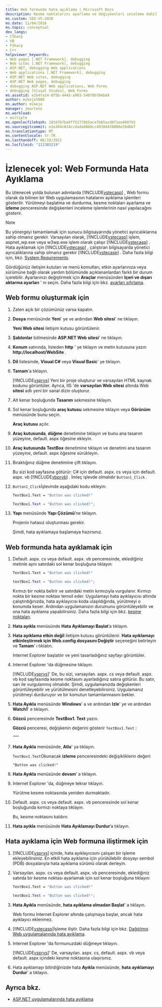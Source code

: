 ```yaml
---
title: Web formunda hata ayıklama | Microsoft Docs
description: Kesme noktalarını ayarlama ve değişkenleri inceleme dahil olmak üzere bir ASP.NET Web uygulamasında (Web formu) hata ayıklamanın nasıl yapılacağını görmek için bir yönergeyi izleyin.
ms.custom: SEO-VS-2020
ms.date: 11/04/2016
ms.topic: conceptual
dev_langs:
- CSharp
- VB
- FSharp
- C++
helpviewer_keywords:
- Web pages [.NET Framework], debugging
- Web sites [.NET Framework], debugging
- ASP.NET, debugging Web applications
- Web applications [.NET Framework], debugging
- ASP.NET Web sites, debugging
- ASP.NET Web pages, debugging
- debugging ASP.NET Web applications, Web Forms
- debugging [Visual Studio], Web Forms
ms.assetid: e2b4fa14-8f5b-444d-a903-54070b784bd4
author: mikejo5000
ms.author: mikejo
manager: jmartens
ms.workload:
- multiple
ms.openlocfilehash: 18347b7ba9ff52778b5acef685acd8f1ee400793
ms.sourcegitcommit: e3a364c014ccdada0860cc4930d428808e20d667
ms.translationtype: MT
ms.contentlocale: tr-TR
ms.lasthandoff: 06/19/2021
ms.locfileid: "112385219"
---
```

# <a name="walkthrough-debugging-a-web-form"></a>İzlenecek yol: Web Formunda Hata Ayıklama
Bu izlenecek yolda bulunan adımlarda [!INCLUDE[vstecasp](../code-quality/includes/vstecasp_md.md)] , Web formu olarak da bilinen bir Web uygulamasının hatalarını ayıklama işlemleri gösterilir. Yürütmeyi başlatma ve durdurma, kesme noktaları ayarlama ve **izleme** penceresinde değişkenleri inceleme işlemlerinin nasıl yapılacağını gösterir.

> [!NOTE]
> Bu yönergeyi tamamlamak için sunucu bilgisayarında yönetici ayrıcalıklarına sahip olmanız gerekir. Varsayılan olarak, [!INCLUDE[vstecasp](../code-quality/includes/vstecasp_md.md)] işlem, aspnet_wp.exe veya w3wp.exe işlem olarak çalışır [!INCLUDE[vstecasp](../code-quality/includes/vstecasp_md.md)] . Hata ayıklamak için [!INCLUDE[vstecasp](../code-quality/includes/vstecasp_md.md)] , çalıştıran bilgisayarda yönetici ayrıcalıklarına sahip olmanız gerekir [!INCLUDE[vstecasp](../code-quality/includes/vstecasp_md.md)] . Daha fazla bilgi için, bkz. [System Requirements](../debugger/aspnet-debugging-system-requirements.md).

Gördüğünüz iletişim kutuları ve menü komutları, etkin ayarlarınıza veya sürümüne bağlı olarak yardım bölümünde açıklananlardan farklı bir durum içerebilir. Ayarlarınızı değiştirmek için **Araçlar** menüsünden **Içeri ve dışarı aktarma ayarları** ' nı seçin. Daha fazla bilgi için bkz. [ayarları sıfırlama](../ide/environment-settings.md#reset-settings).

## <a name="to-create-the-web-form"></a>Web formu oluşturmak için

1. Zaten açık bir çözümünüz varsa kapatın.

2. **Dosya** menüsünde **Yeni**' ye ve ardından **Web sitesi**' ne tıklayın.

    **Yeni Web sitesi** iletişim kutusu görüntülenir.

3. **Şablonlar** bölmesinde **ASP.NET Web sitesi**' ne tıklayın.

4. **Konum** satırında, listeden **http** ' ye tıklayın ve metin kutusuna yazın **http://localhost/WebSite** .

5. **Dil** listesinde, **Visual C#** veya **Visual Basic**' ye tıklayın.

6. **Tamam**'a tıklayın.

    [!INCLUDE[vsprvs](../code-quality/includes/vsprvs_md.md)] Yeni bir proje oluşturur ve varsayılan HTML kaynak kodunu görüntüler. Ayrıca, IIS 'de **varsayılan Web sitesi** altında Web **sitesi** adlı yeni bir sanal dizin oluşturur.

7. Alt kenar boşluğunda **Tasarım** sekmesine tıklayın.

8. Sol kenar boşluğunda **araç kutusu** sekmesine tıklayın veya **Görünüm** menüsünde bunu seçin.

    **Araç kutusu** açılır.

9. **Araç kutusunda**, **düğme** denetimine tıklayın ve bunu ana tasarım yüzeyine, default. aspx öğesine ekleyin.

10. **Araç kutusunda** **TextBox** denetimine tıklayın ve denetimi ana tasarım yüzeyine, default. aspx öğesine sürükleyin.

11. Bıraktığınız düğme denetimine çift tıklayın.

     Bu sizi kod sayfasına götürür: C# için default. aspx. cs veya için default. aspx. vb [!INCLUDE[vbprvb](../code-quality/includes/vbprvb_md.md)] . İmleç işlevde olmalıdır `Button1_Click` .

12. `Button1_Click`İşlevinde aşağıdaki kodu ekleyin:

    ```vb
    TextBox1.Text = "Button was clicked!"
    ```

    ```csharp
    TextBox1.Text = "Button was clicked!";
    ```

13. **Yapı** menüsünde **Yapı Çözümü**’ne tıklayın.

     Projenin hatasız oluşturması gerekir.

     Şimdi, hata ayıklamaya başlamaya hazırsınız.

## <a name="to-debug-the-web-form"></a>Web formunda hata ayıklamak için

1. Default. aspx. cs veya default. aspx. vb penceresinde, eklediğiniz metinle aynı satırdaki sol kenar boşluğuna tıklayın:

   ```vb
   TextBox1.Text = "Button was clicked!"
   ```

   ```csharp
   textBox1.Text = "Button was clicked!";
   ```

    Kırmızı bir nokta belirir ve satırdaki metin kırmızıyla vurgulanır. Kırmızı nokta bir kesme noktası temsil eder. Uygulamayı hata ayıklayıcısı altında çalıştırdığınızda, hata ayıklayıcısı koda ulaşıldığında, yürütmeyi o konumda keser. Ardından uygulamanızın durumunu görüntüleyebilir ve ona hata ayıklama yapabilirsiniz. Daha fazla bilgi için bkz. [kesme noktaları](/previous-versions/ktf38f66(v=vs.100)).

2. **Hata ayıkla** menüsünde **Hata Ayıklamayı Başlat**’a tıklayın.

3. **Hata ayıklama etkin değil** iletişim kutusu görüntülenir. **Hata ayıklamayı etkinleştirmek için Web.config dosyasını Değiştir** seçeneğini belirleyin ve **Tamam**' ı tıklatın.

    Internet Explorer başlatılır ve yeni tasarladığınız sayfayı görüntüler.

4. Internet Explorer 'da düğmesine tıklayın.

    [!INCLUDE[vsprvs](../code-quality/includes/vsprvs_md.md)]' De, bu sizi, varsayılan. aspx. cs veya default. aspx. vb kod sayfasında kesme noktasını ayarladığınız satıra götürür. Bu satır, sarı ile vurgulanmış olmalıdır. Şimdi, uygulamanızda değişkenleri görüntüleyebilir ve yürütülmesini denetleyebilirsiniz. Uygulamanız yürütmeyi durduruyor ve bir komutun tamamlanmasını bekler.

5. **Hata Ayıkla** menüsünde **Windows**' a ve ardından **Izle**' ye ve ardından **Watch1**' e tıklayın.

6. **Gözcü** penceresinde **TextBox1. Text** yazın.

    **Gözcü** penceresi, değişkenin değerini gösterir `TextBox1.Text` :

   '""'

7. **Hata Ayıkla** menüsünde, **Atla**' ya tıklayın.

    `TextBox1.Text`Okunacak **izleme** penceresindeki değişikliklerin değeri:

   `"Button was clicked!"`

8. **Hata Ayıkla** menüsünde **devam**' a tıklayın.

9. Internet Explorer 'da, düğmeye tekrar tıklayın.

     Yürütme kesme noktasında yeniden durmaktadır.

10. Default. aspx. cs veya default. aspx. vb penceresinde sol kenar boşluğunda kırmızı noktaya tıklayın.

     Bu, kesme noktasını kaldırır.

11. **Hata ayıkla** menüsünde **Hata Ayıklamayı Durdur**’a tıklayın.

## <a name="to-attach-to-the-web-form-for-debugging"></a>Hata ayıklama için Web formuna iliştirmek için

1. [!INCLUDE[vsprvs](../code-quality/includes/vsprvs_md.md)] içinde, hata ayıklayıcısını çalışan bir işleme ekleyebilirsiniz. En etkili hata ayıklama için yürütülebilir dosyayı sembol (PDB) dosyalarıyla hata ayıklama sürümü olarak derleyin.

2. Varsayılan. aspx. cs veya default. aspx. vb penceresinde, eklediğiniz satırda bir kesme noktası ayarlamak için sol kenar boşluğuna tıklayın:

   ```vb
   TextBox1.Text = "Button was clicked!"
   ```

   ```csharp
   textBox1.Text = "Button was clicked!";
   ```

3. **Hata Ayıkla** menüsünde, **hata ayıklama olmadan Başlat**' a tıklayın.

    Web formu Internet Explorer altında çalışmaya başlar, ancak hata ayıklayıcı eklenmez.

4. [!INCLUDE[vstecasp](../code-quality/includes/vstecasp_md.md)]İşleme iliştir. Daha fazla bilgi için bkz. [Dağıtılmış Web uygulamalarında hata ayıklama](../debugger/debugging-deployed-web-applications.md).

5. Internet Explorer 'da formunuzdaki düğmeye tıklayın.

    [!INCLUDE[vsprvs](../code-quality/includes/vsprvs_md.md)]' De, varsayılan. aspx. cs, default. aspx. vb veya default. aspx içindeki kesme noktasına ulaşırsınız.

6. Hata ayıklamayı bitirdiğinizde hata **Ayıkla** menüsünde, **hata ayıklamayı Durdur**' a tıklayın.

## <a name="see-also"></a>Ayrıca bkz.

- [ASP.NET uygulamalarında hata ayıklama](../debugger/how-to-enable-debugging-for-aspnet-applications.md)